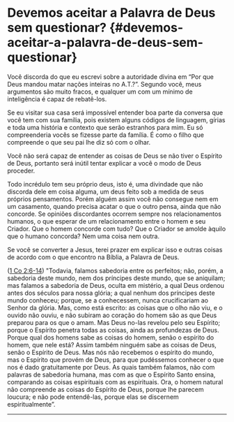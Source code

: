 # Devemos aceitar a Palavra de Deus sem questionar? {#devemos-aceitar-a-palavra-de-deus-sem-questionar}

Você discorda do que eu escrevi sobre a autoridade divina em “Por que Deus mandou matar nações inteiras no A.T.?”. Segundo você, meus argumentos são muito fracos, e qualquer um com um mínimo de inteligência é capaz de rebatê-los.

Se eu visitar sua casa será impossível entender boa parte da conversa que você tem com sua família, pois existem alguns códigos de linguagem, gírias e toda uma história e contexto que serão estranhos para mim. Eu só compreenderia vocês se fizesse parte da família. É como o filho que compreende o que seu pai lhe diz só com o olhar.

Você não será capaz de entender as coisas de Deus se não tiver o Espírito de Deus, portanto será inútil tentar explicar a você o modo de Deus proceder.

Todo incrédulo tem seu próprio deus, isto é, uma divindade que não discorda dele em coisa alguma, um deus feito sob a medida de seus próprios pensamentos. Porém alguém assim você não consegue nem em um casamento, quando precisa acatar o que o outro pensa, ainda que não concorde. Se opiniões discordantes ocorrem sempre nos relacionamentos humanos, o que esperar de um relacionamento entre o homem e seu Criador. Que o homem concorde com tudo? Que o Criador se amolde àquilo que o humano concorda? Nem uma coisa nem outra.

Se você se converter a Jesus, terei prazer em explicar isso e outras coisas de acordo com o que encontro na Bíblia, a Palavra de Deus.

([1 Co 2:6-14](http://bibliaonline.com.br/acf/1co/2/6-14)) &quot;Todavia, falamos sabedoria entre os perfeitos; não, porém, a sabedoria deste mundo, nem dos príncipes deste mundo, que se aniquilam; mas falamos a sabedoria de Deus, oculta em mistério, a qual Deus ordenou antes dos séculos para nossa glória; a qual nenhum dos príncipes deste mundo conheceu; porque, se a conhecessem, nunca crucificariam ao Senhor da glória. Mas, como está escrito: as coisas que o olho não viu, e o ouvido não ouviu, e não subiram ao coração do homem são as que Deus preparou para os que o amam. Mas Deus no-las revelou pelo seu Espírito; porque o Espírito penetra todas as coisas, ainda as profundezas de Deus. Porque qual dos homens sabe as coisas do homem, senão o espírito do homem, que nele está? Assim também ninguém sabe as coisas de Deus, senão o Espírito de Deus. Mas nós não recebemos o espírito do mundo, mas o Espírito que provém de Deus, para que pudéssemos conhecer o que nos é dado gratuitamente por Deus. As quais também falamos, não com palavras de sabedoria humana, mas com as que o Espírito Santo ensina, comparando as coisas espirituais com as espirituais. Ora, o homem natural não compreende as coisas do Espírito de Deus, porque lhe parecem loucura; e não pode entendê-las, porque elas se discernem espiritualmente”.

*****